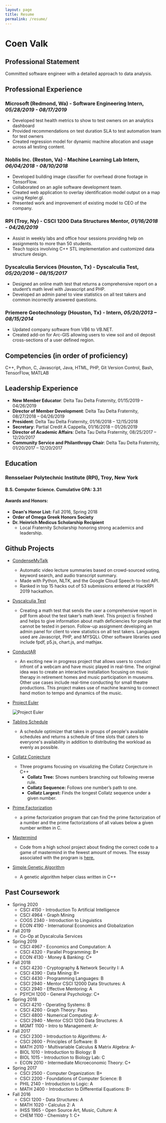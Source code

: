 ```yaml
---
layout: page
title: Resume
permalink: /resume/
---
```


# Coen Valk

## Professional Statement

Committed software engineer with a detailed approach to data analysis.

## Professional Experience

### **Microsoft** (Redmond, Wa) - Software Engineering Intern, *05/28/2019 - 08/17/2019*

- Developed test health metrics to show to test owners on an analytics dashboard
- Provided recommendations on test duration SLA to test automation team for test owners
- Created regression model for dynamic machine allocation and usage across all testing content.


### **Noblis Inc.** (Reston, Va) - Machine Learning Lab Intern, *06/04/2018 - 08/10/2018*

- Developed building image classifier for overhead drone footage in TensorFlow.
- Collaborated on an agile software development team.
- Created web application to overlay identification model output on a map using Kepler.gl.
- Presented work and improvement of existing model to CEO of the company.


### **RPI** (Troy, Ny) - CSCI 1200 Data Structures Mentor, *01/16/2018 - 04/26/2019*

- Assist in weekly labs and office hour sessions providing help on assignments to more than 50 students.
- Teach topics involving C++ STL implementation and customized data structure design.


### **Dyscalculia Services** (Houston, Tx) - Dyscalculia Test, *05/20/2016 – 08/15/2017*

- Designed an online math test that returns a comprehensive report on a student’s math level with Javascript and PHP.
- Developed an admin panel to view statistics on all test takers and common incorrectly answered questions.


### **Priemere Geotechnology** (Houston, Tx) - Intern, *05/20/2013 – 08/15/2014*

- Updated company software from VB6 to VB.NET.
- Created add-on for Arc-GIS allowing users to view soil and oil deposit cross-sections of a user defined region.

## Competencies (in order of proficiency)
C++, Python, C, Javascript, Java, HTML, PHP, Git Version Control, Bash, TensorFlow, MATLAB

## Leadership Experience

- **New Member Educator**: Delta Tau Delta Fraternity, 01/15/2019 – 04/26/2019
- **Director of Member Development**: Delta Tau Delta Fraternity, 08/27/2018 – 04/26/2019
- **President**: Delta Tau Delta Fraternity, 01/16/2018 – 12/15/2018
- **Secretary**: Partial Credit A Cappella, 01/16/2018 – 01/26/2019
- **Director of Academic Affairs**: Delta Tau Delta Fraternity, 08/25/2017 – 12/20/2017
- **Community Service and Philanthropy Chair**: Delta Tau Delta Fraternity, 01/20/2017 – 12/20/2017

## Education

### **Rensselaer Polytechnic Institute (RPI)**, Troy, New York
#### **B.S. Computer Science. Cumulative GPA: 3.31**
#### **Awards and Honors:**
- **Dean's Honor List:** Fall 2016, Spring 2018
- **Order of Omega Greek Honors Society**
- **Dr. Heinrich Medicus Scholarship Recipient**
  - Local Fraternity Scholarship honoring strong academics and leadership.

## Github Projects

- [CondenseMyTalk](https://github.com/coenvalk/condensemytalk)
  - Automatic video lecture summaries based on crowd-sourced voting, keyword search, and audio transcript summary.
  - Made with Python, NLTK, and the Google Cloud Speech-to-text API.
  - Ranked in top 15 hacks out of 53 submissions entered at HackRPI 2019 hackathon.
- [Dyscalculia Test](https://dyscalculiatesting.com/)
  - Creating a math test that sends the user a comprehensive report in pdf form about the test taker’s math level. This project is finished and helps to give information about math deficiencies for people that cannot be tested in person. Follow-up assignment developing an admin panel for client to view statistics on all test takers. Languages used are Javascript, PHP, and MYSQLi. Other software libraries used include fpdf, p5.js, chart.js, and mathjax.
 - [ConductAR](https://github.com/coenvalk/conductAR)
   - An exciting new in progress project that allows users to conduct infront of a webcam and have music played in real-time. The original idea was to create an interactive installation focusing on music therapy in retirement homes and music participation in museums. Other use cases include real-time conducting for small theatre productions. This project makes use of machine learning to connect hand motion to tempo and dynamics of the music.
- [Project Euler](https://projecteuler.net/)

  ![Project Euler](https://projecteuler.net/profile/coenvalk.png)
- [Tabling Schedule](https://github.com/coenvalk/TablingScheduling)
  - A schedule optimizer that takes in groups of people's available schedules and returns a schedule of time slots that caters to everyone's availability in addition to distributing the workload as evenly as possible.
- [Collatz Conjecture](https://github.com/coenvalk/Collatz-Conjecture)
  - Three programs focusing on visualizing the Collatz Conjecture in C++
    - **Collatz Tree:** Shows numbers branching out following reverse rule.
    - **Collatz Sequence:** Follows one number’s path to one.
    - **Collatz Largest:** Finds the longest Collatz sequence under a given number.
- [Prime Factorization](https://github.com/coenvalk/Prime-Factorization)
  - a prime factorization program that can find the prime factorization of a number and the prime factorizations of all values below a given number written in C.
- [Mastermind](https://github.com/coenvalk/mastermind)
  - Code from a high school project about finding the correct code to a game of mastermind in the fewest amount of moves. The essay associated with the program is [here.](https://drive.google.com/file/d/0B8CNl_hZHtFzTm5ESzZ0QVRLV0k/view)
- [Simple Genetic Algorithm](https://github.com/coenvalk/Simple-Genetic-Algorithm)
  - A genetic algorithm helper class written in C++

## Past Coursework

- Spring 2020
  - CSCI 4150 - Introduction To Artificial Intelligence
  - CSCI 4964 - Graph Mining
  - COGS 2340 - Introduction to Linguistics
  - ECON 4190 - International Economics and Globalization
- Fall 2019
  - Co-Op at Dyscalculia Services
- Spring 2019
  - CSCI 4967 - Economics and Computation: A
  - CSCI 4320 - Parallel Programming: B+
  - ECON 4130 - Money & Banking: C+
- Fall 2018
  - CSCI 4230 - Cryptography & Network Security I: A
  - CSCI 4390 - Data Mining: B+
  - CSCI 4430 - Programming Languages: B
  - CSCI 2940 - Mentor CSCI 12000 Data Structures: A
  - CSCI 2940 - Effective Mentoring: A
  - PSYCH 1200 - General Psychology: C+
- Spring 2018
  - CSCI 4210 - Operating Systems: B
  - CSCI 4260 - Graph Theory: Pass
  - CSCI 4800 - Numerical Computing: A-
  - CSCI 2940 - Mentor CSCI 1200 Data Structures: A
  - MGMT 1100 - Intro to Management: A-
- Fall 2017
  - CSCI 2300 - Introduction to Algorithms: A-
  - CSCI 2600 - Principles of Software: B
  - MATH 2010 - Multivariable Calculus & Matrix Algebra: A-
  - BIOL 1010 - Introduction to Biology: B
  - BIOL 1015 - Introduction to Biology Lab: C
  - ECON 2010 - Intermediate Microeconomic Theory: C+
- Spring 2017
  - CSCI 2500 - Computer Organization: B+
  - CSCI 2200 - Foundations of Computer Science: B
  - PHIL 2140 - Introduction to Logic: A
  - MATH 2400 - Introduction to Differential Equations: B-
- Fall 2016
  - CSCI 1200 - Data Structures: A
  - MATH 1020 - Calculus 2: A
  - IHSS 1965 - Open Source Art, Music, Culture: A
  - CHEM 1100 - Chemistry 1: C+
